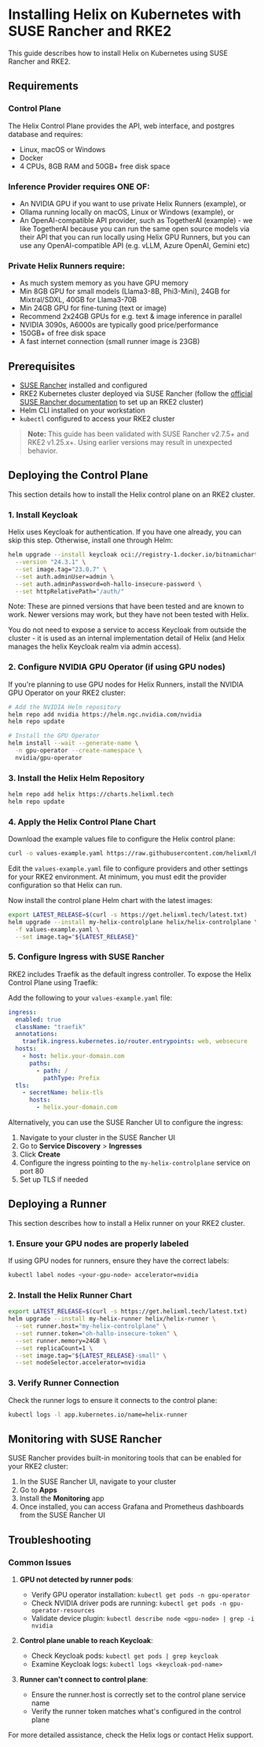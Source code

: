 # Installing Helix on Kubernetes with SUSE Rancher and RKE2

This guide describes how to install Helix on Kubernetes using SUSE Rancher and RKE2.

## Requirements

### Control Plane 
The Helix Control Plane provides the API, web interface, and postgres database and requires:

- Linux, macOS or Windows
- Docker
- 4 CPUs, 8GB RAM and 50GB+ free disk space

### Inference Provider requires ONE OF:

- An NVIDIA GPU if you want to use private Helix Runners (example), or
- Ollama running locally on macOS, Linux or Windows (example), or
- An OpenAI-compatible API provider, such as TogetherAI (example) - we like TogetherAI because you can run the same open source models via their API that you can run locally using Helix GPU Runners, but you can use any OpenAI-compatible API (e.g. vLLM, Azure OpenAI, Gemini etc)

### Private Helix Runners require:

- As much system memory as you have GPU memory
- Min 8GB GPU for small models (Llama3-8B, Phi3-Mini), 24GB for Mixtral/SDXL, 40GB for Llama3-70B
- Min 24GB GPU for fine-tuning (text or image)
- Recommend 2x24GB GPUs for e.g. text & image inference in parallel
- NVIDIA 3090s, A6000s are typically good price/performance
- 150GB+ of free disk space
- A fast internet connection (small runner image is 23GB)

## Prerequisites

- [SUSE Rancher](https://ranchermanager.docs.rancher.com/pages-for-subheaders/install-upgrade-on-a-kubernetes-cluster) installed and configured
- RKE2 Kubernetes cluster deployed via SUSE Rancher (follow the [official SUSE Rancher documentation](https://ranchermanager.docs.rancher.com/how-to-guides/new-user-guides/kubernetes-clusters-in-rancher-setup/launch-kubernetes-with-rancher/rke2-for-rancher) to set up an RKE2 cluster)
- Helm CLI installed on your workstation
- `kubectl` configured to access your RKE2 cluster

> **Note:** This guide has been validated with SUSE Rancher v2.7.5+ and RKE2 v1.25.x+. Using earlier versions may result in unexpected behavior.

## Deploying the Control Plane

This section details how to install the Helix control plane on an RKE2 cluster.

### 1. Install Keycloak

Helix uses Keycloak for authentication. If you have one already, you can skip this step. Otherwise, install one through Helm:

```bash
helm upgrade --install keycloak oci://registry-1.docker.io/bitnamicharts/keycloak \
  --version "24.3.1" \
  --set image.tag="23.0.7" \
  --set auth.adminUser=admin \
  --set auth.adminPassword=oh-hallo-insecure-password \
  --set httpRelativePath="/auth/"
```

Note: These are pinned versions that have been tested and are known to work. Newer versions may work, but they have not been tested with Helix.

You do not need to expose a service to access Keycloak from outside the cluster - it is used as an internal implementation detail of Helix (and Helix manages the helix Keycloak realm via admin access).

### 2. Configure NVIDIA GPU Operator (if using GPU nodes)

If you're planning to use GPU nodes for Helix Runners, install the NVIDIA GPU Operator on your RKE2 cluster:

```bash
# Add the NVIDIA Helm repository
helm repo add nvidia https://helm.ngc.nvidia.com/nvidia
helm repo update

# Install the GPU Operator
helm install --wait --generate-name \
  -n gpu-operator --create-namespace \
  nvidia/gpu-operator
```

### 3. Install the Helix Helm Repository

```bash
helm repo add helix https://charts.helixml.tech
helm repo update
```

### 4. Apply the Helix Control Plane Chart

Download the example values file to configure the Helix control plane:

```bash
curl -o values-example.yaml https://raw.githubusercontent.com/helixml/helix/main/charts/helix-controlplane/values-example.yaml
```

Edit the `values-example.yaml` file to configure providers and other settings for your RKE2 environment. At minimum, you must edit the provider configuration so that Helix can run.

Now install the control plane Helm chart with the latest images:

```bash
export LATEST_RELEASE=$(curl -s https://get.helixml.tech/latest.txt)
helm upgrade --install my-helix-controlplane helix/helix-controlplane \
  -f values-example.yaml \
  --set image.tag="${LATEST_RELEASE}"
```

### 5. Configure Ingress with SUSE Rancher

RKE2 includes Traefik as the default ingress controller. To expose the Helix Control Plane using Traefik:

Add the following to your `values-example.yaml` file:

```yaml
ingress:
  enabled: true
  className: "traefik"
  annotations:
    traefik.ingress.kubernetes.io/router.entrypoints: web, websecure
  hosts:
    - host: helix.your-domain.com
      paths:
        - path: /
          pathType: Prefix
  tls:
    - secretName: helix-tls
      hosts:
        - helix.your-domain.com
```

Alternatively, you can use the SUSE Rancher UI to configure the ingress:

1. Navigate to your cluster in the SUSE Rancher UI
2. Go to **Service Discovery** > **Ingresses**
3. Click **Create**
4. Configure the ingress pointing to the `my-helix-controlplane` service on port 80
5. Set up TLS if needed

## Deploying a Runner

This section describes how to install a Helix runner on your RKE2 cluster.

### 1. Ensure your GPU nodes are properly labeled

If using GPU nodes for runners, ensure they have the correct labels:

```bash
kubectl label nodes <your-gpu-node> accelerator=nvidia
```

### 2. Install the Helix Runner Chart

```bash
export LATEST_RELEASE=$(curl -s https://get.helixml.tech/latest.txt)
helm upgrade --install my-helix-runner helix/helix-runner \
  --set runner.host="my-helix-controlplane" \
  --set runner.token="oh-hallo-insecure-token" \
  --set runner.memory=24GB \
  --set replicaCount=1 \
  --set image.tag="${LATEST_RELEASE}-small" \
  --set nodeSelector.accelerator=nvidia
```

### 3. Verify Runner Connection

Check the runner logs to ensure it connects to the control plane:

```bash
kubectl logs -l app.kubernetes.io/name=helix-runner
```

## Monitoring with SUSE Rancher

SUSE Rancher provides built-in monitoring tools that can be enabled for your RKE2 cluster:

1. In the SUSE Rancher UI, navigate to your cluster
2. Go to **Apps**
3. Install the **Monitoring** app
4. Once installed, you can access Grafana and Prometheus dashboards from the SUSE Rancher UI

## Troubleshooting

### Common Issues

1. **GPU not detected by runner pods**:
   - Verify GPU operator installation: `kubectl get pods -n gpu-operator`
   - Check NVIDIA driver pods are running: `kubectl get pods -n gpu-operator-resources`
   - Validate device plugin: `kubectl describe node <gpu-node> | grep -i nvidia`

2. **Control plane unable to reach Keycloak**:
   - Check Keycloak pods: `kubectl get pods | grep keycloak`
   - Examine Keycloak logs: `kubectl logs <keycloak-pod-name>`

3. **Runner can't connect to control plane**:
   - Ensure the runner.host is correctly set to the control plane service name
   - Verify the runner token matches what's configured in the control plane

For more detailed assistance, check the Helix logs or contact Helix support.
